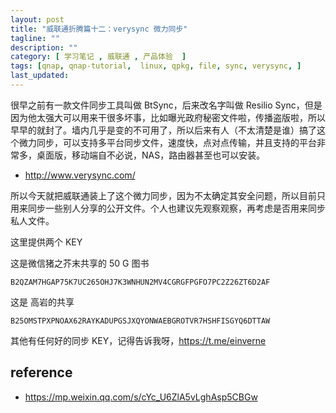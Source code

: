 ```yaml
---
layout: post
title: "威联通折腾篇十二：verysync 微力同步"
tagline: ""
description: ""
category: [ 学习笔记 , 威联通 , 产品体验  ]
tags: [qnap, qnap-tutorial,  linux, qpkg, file, sync, verysync, ]
last_updated:
---
```


很早之前有一款文件同步工具叫做 BtSync，后来改名字叫做 Resilio Sync，但是因为他太强大可以用来干很多坏事，比如曝光政府秘密文件啦，传播盗版啦，所以早早的就封了。墙内几乎是变的不可用了，所以后来有人（不太清楚是谁）搞了这个微力同步，可以支持多平台同步文件，速度快，点对点传输，并且支持的平台非常多，桌面版，移动端自不必说，NAS，路由器甚至也可以安装。

- <http://www.verysync.com/>

所以今天就把威联通装上了这个微力同步，因为不太确定其安全问题，所以目前只用来同步一些别人分享的公开文件。个人也建议先观察观察，再考虑是否用来同步私人文件。

这里提供两个 KEY

这是微信猪之芥末共享的 50 G 图书

    B2QZAM7HGAP75K7UC265OHJ7K3WNHUN2MV4CGRGFPGFO7PC2Z26ZT6D2AF

这是 高岩的共享

    B25OMSTPXPNOAX62RAYKADUPGSJXQYONWAEBGROTVR7HSHFISGYQ6DTTAW

其他有任何好的同步 KEY，记得告诉我呀，<https://t.me/einverne>

## reference

- https://mp.weixin.qq.com/s/cYc_U6ZlA5vLghAsp5CBGw
